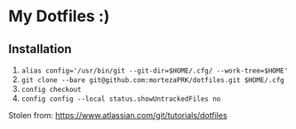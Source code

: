 # My Dotfiles :)

## Installation
1. `alias config='/usr/bin/git --git-dir=$HOME/.cfg/ --work-tree=$HOME'`
2. `git clone --bare git@github.com:mortezaPRK/dotfiles.git $HOME/.cfg`
3. `config checkout`
4. `config config --local status.showUntrackedFiles no`

Stolen from: https://www.atlassian.com/git/tutorials/dotfiles

